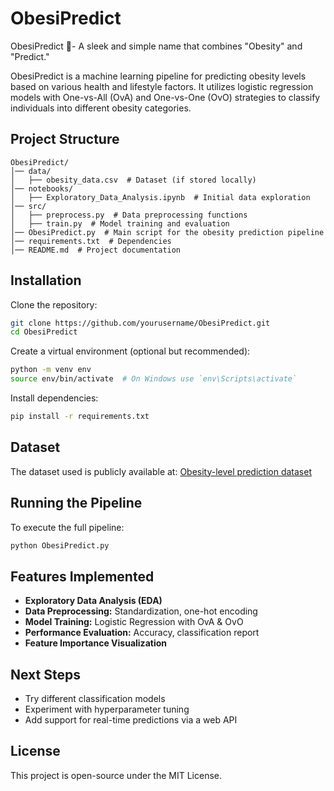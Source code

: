 
# ObesiPredict
ObesiPredict 🎯- A sleek and simple name that combines "Obesity" and "Predict."

ObesiPredict is a machine learning pipeline for predicting obesity levels based on various health and lifestyle factors. It utilizes logistic regression models with One-vs-All (OvA) and One-vs-One (OvO) strategies to classify individuals into different obesity categories.

## Project Structure

```
ObesiPredict/
│── data/
│   ├── obesity_data.csv  # Dataset (if stored locally)
│── notebooks/
│   ├── Exploratory_Data_Analysis.ipynb  # Initial data exploration
│── src/
│   ├── preprocess.py  # Data preprocessing functions
│   ├── train.py  # Model training and evaluation
│── ObesiPredict.py  # Main script for the obesity prediction pipeline
│── requirements.txt  # Dependencies
│── README.md  # Project documentation
```

## Installation

Clone the repository:
```bash
git clone https://github.com/yourusername/ObesiPredict.git
cd ObesiPredict
```

Create a virtual environment (optional but recommended):
```bash
python -m venv env
source env/bin/activate  # On Windows use `env\Scripts\activate`
```

Install dependencies:
```bash
pip install -r requirements.txt
```

## Dataset

The dataset used is publicly available at:
[Obesity-level prediction dataset](https://github.com/Kirankumarvel/ObesiPredict/blob/main/Obesity_level_prediction_dataset.csv)

## Running the Pipeline

To execute the full pipeline:
```bash
python ObesiPredict.py
```

## Features Implemented

- **Exploratory Data Analysis (EDA)**
- **Data Preprocessing:** Standardization, one-hot encoding
- **Model Training:** Logistic Regression with OvA & OvO
- **Performance Evaluation:** Accuracy, classification report
- **Feature Importance Visualization**

## Next Steps

- Try different classification models
- Experiment with hyperparameter tuning
- Add support for real-time predictions via a web API

## License

This project is open-source under the MIT License.
